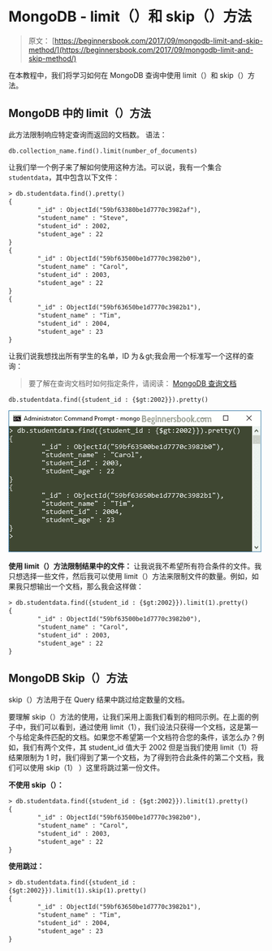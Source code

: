 # MongoDB - limit（）和 skip（）方法

> 原文： [https://beginnersbook.com/2017/09/mongodb-limit-and-skip-method/](https://beginnersbook.com/2017/09/mongodb-limit-and-skip-method/)

在本教程中，我们将学习如何在 MongoDB 查询中使用 limit（）和 skip（）方法。

## MongoDB 中的 limit（）方法

此方法限制响应特定查询而返回的文档数。
语法：

```
db.collection_name.find().limit(number_of_documents)
```

让我们举一个例子来了解如何使用这种方法。可以说，我有一个集合`studentdata`，其中包含以下文件：

```
> db.studentdata.find().pretty()
{
        "_id" : ObjectId("59bf63380be1d7770c3982af"),
        "student_name" : "Steve",
        "student_id" : 2002,
        "student_age" : 22
}
{
        "_id" : ObjectId("59bf63500be1d7770c3982b0"),
        "student_name" : "Carol",
        "student_id" : 2003,
        "student_age" : 22
}
{
        "_id" : ObjectId("59bf63650be1d7770c3982b1"),
        "student_name" : "Tim",
        "student_id" : 2004,
        "student_age" : 23
}
```

让我们说我想找出所有学生的名单，ID 为＆gt;我会用一个标准写一个这样的查询：

> 要了解在查询文档时如何指定条件，请阅读： [MongoDB 查询文档](https://beginnersbook.com/2017/09/mongodb-query-document-using-find-method/)

```
db.studentdata.find({student_id : {$gt:2002}}).pretty()
```

![MongoDB limit method in Query](img/32fef9988e1185247d3d2880e58c4d48.jpg)

**使用 limit（）方法限制结果中的文件：**
让我说我不希望所有符合条件的文件。我只想选择一些文件，然后我可以使用 limit（）方法来限制文件的数量。例如，如果我只想输出一个文档，那么我会这样做：

```
> db.studentdata.find({student_id : {$gt:2002}}).limit(1).pretty()
{
        "_id" : ObjectId("59bf63500be1d7770c3982b0"),
        "student_name" : "Carol",
        "student_id" : 2003,
        "student_age" : 22
}
```

## MongoDB Skip（）方法

skip（）方法用于在 Query 结果中跳过给定数量的文档。

要理解 skip（）方法的使用，让我们采用上面我们看到的相同示例。在上面的例子中，我们可以看到，通过使用 limit（1），我们设法只获得一个文档，这是第一个与给定条件匹配的文档。如果您不希望第一个文档符合您的条件，该怎么办？例如，我们有两个文件，其 student_id 值大于 2002 但是当我们使用 limit（1）将结果限制为 1 时，我们得到了第一个文档，为了得到符合此条件的第二个文档，我们可以使用 skip（1） ）这里将跳过第一份文件。

**不使用 skip（）：**

```
> db.studentdata.find({student_id : {$gt:2002}}).limit(1).pretty()
{
        "_id" : ObjectId("59bf63500be1d7770c3982b0"),
        "student_name" : "Carol",
        "student_id" : 2003,
        "student_age" : 22
}
```

**使用跳过：**

```
> db.studentdata.find({student_id : {$gt:2002}}).limit(1).skip(1).pretty()
{
        "_id" : ObjectId("59bf63650be1d7770c3982b1"),
        "student_name" : "Tim",
        "student_id" : 2004,
        "student_age" : 23
}
```